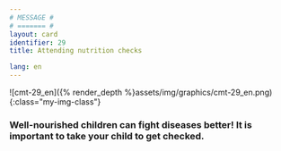 ```yaml
---
# MESSAGE #
# ======= #
layout: card
identifier: 29
title: Attending nutrition checks

lang: en
---
```


![cmt-29_en]({% render_depth %}assets/img/graphics/cmt-29_en.png){:class="my-img-class"}

### Well-nourished children can fight diseases better! It is important to take your child to get checked.
